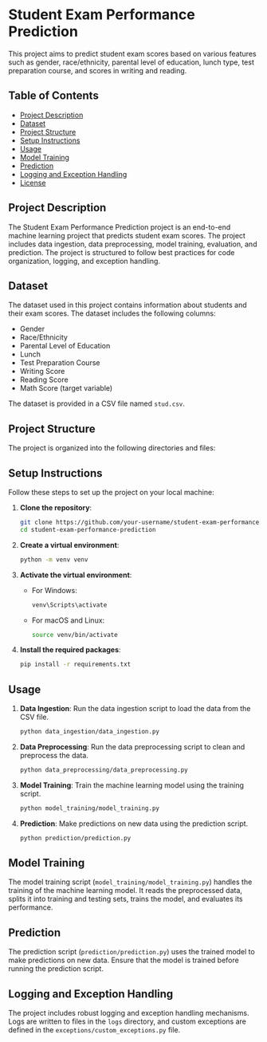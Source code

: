 # Student Exam Performance Prediction

This project aims to predict student exam scores based on various features such as gender, race/ethnicity, parental level of education, lunch type, test preparation course, and scores in writing and reading.

## Table of Contents
- [Project Description](#project-description)
- [Dataset](#dataset)
- [Project Structure](#project-structure)
- [Setup Instructions](#setup-instructions)
- [Usage](#usage)
- [Model Training](#model-training)
- [Prediction](#prediction)
- [Logging and Exception Handling](#logging-and-exception-handling)
- [License](#license)

## Project Description
The Student Exam Performance Prediction project is an end-to-end machine learning project that predicts student exam scores. The project includes data ingestion, data preprocessing, model training, evaluation, and prediction. The project is structured to follow best practices for code organization, logging, and exception handling.

## Dataset
The dataset used in this project contains information about students and their exam scores. The dataset includes the following columns:
- Gender
- Race/Ethnicity
- Parental Level of Education
- Lunch
- Test Preparation Course
- Writing Score
- Reading Score
- Math Score (target variable)

The dataset is provided in a CSV file named `stud.csv`.

## Project Structure
The project is organized into the following directories and files:

## Setup Instructions
Follow these steps to set up the project on your local machine:

1. **Clone the repository**:
    ```bash
    git clone https://github.com/your-username/student-exam-performance-prediction.git
    cd student-exam-performance-prediction
    ```

2. **Create a virtual environment**:
    ```bash
    python -m venv venv
    ```

3. **Activate the virtual environment**:
    - For Windows:
        ```bash
        venv\Scripts\activate
        ```
    - For macOS and Linux:
        ```bash
        source venv/bin/activate
        ```

4. **Install the required packages**:
    ```bash
    pip install -r requirements.txt
    ```

## Usage
1. **Data Ingestion**: Run the data ingestion script to load the data from the CSV file.
    ```bash
    python data_ingestion/data_ingestion.py
    ```

2. **Data Preprocessing**: Run the data preprocessing script to clean and preprocess the data.
    ```bash
    python data_preprocessing/data_preprocessing.py
    ```

3. **Model Training**: Train the machine learning model using the training script.
    ```bash
    python model_training/model_training.py
    ```

4. **Prediction**: Make predictions on new data using the prediction script.
    ```bash
    python prediction/prediction.py
    ```

## Model Training
The model training script (`model_training/model_training.py`) handles the training of the machine learning model. It reads the preprocessed data, splits it into training and testing sets, trains the model, and evaluates its performance.

## Prediction
The prediction script (`prediction/prediction.py`) uses the trained model to make predictions on new data. Ensure that the model is trained before running the prediction script.

## Logging and Exception Handling
The project includes robust logging and exception handling mechanisms. Logs are written to files in the `logs` directory, and custom exceptions are defined in the `exceptions/custom_exceptions.py` file.


